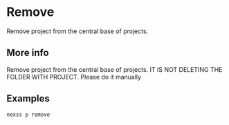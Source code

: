 # Remove

Remove project from the central base of projects.

## More info

Remove project from the central base of projects. IT IS NOT DELETING THE FOLDER WITH PROJECT. Please do it manually

## Examples

```sh
nexss p remove

```
